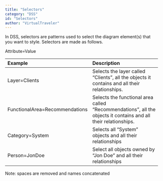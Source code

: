 ```yaml
---
title: "Selectors"
category: "DSS"
id: "Selectors"
author: "VirtualTraveler"
---
```

In DSS, selectors are patterns used to select the diagram element(s) that you want to style. 
Selectors are made as follows. 

Attribute=Value

| Example | Description |
|:------- |:----------- |
| Layer=Clients | Selects the layer called “Clients”, all the objects it contains and all their relationships. | 
| FunctionalArea=Recommendations | Selects the functional area called “Recommendations”,  all the objects it contains and all their relationships. |
| Category=System | Selects all “System” objects and all their relationships | 
| Person=JonDoe | Select all objects owned by “Jon Doe” and all their relationships |

Note: spaces are removed and names concatenated

